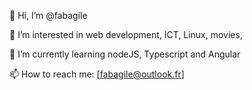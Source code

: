 👋 Hi, I’m @fabagile

👀 I’m interested in web development, ICT, Linux, movies,

🌱 I’m currently learning nodeJS, Typescript and Angular
<!--- 
💞️ I’m looking to collaborate on ...
--->

📫 How to reach me: [fabagile@outlook.fr]

<!---
fabagile/fabagile is a ✨ special ✨ repository because its `README.md` (this file) appears on your GitHub profile.
You can click the Preview link to take a look at your changes.
--->
